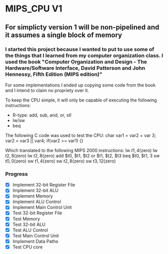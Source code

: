 # MIPS_CPU V1

## For simplicty version 1 will be non-pipelined and it assumes a single block of memory 

### I started this project because I wanted to put to use some of the things that I learned from my computer organization class. I used the book "Computer Organization and Design - The Hardware/Software Interface, David Patterson and John Hennessy, Fifth Edition (MIPS edition)"

For some implementations I ended up copying some code from the book and I intend to claim no propriety over it. 

To keep the CPU simple, it will only be capable of executing the following instructions:
-  R-type: add, sub, and, or, stl
-  lw/sw
-  beq

The following C code was used to test the CPU:
char var1 = var2 + var 3; 
var2 = var3 || var4;
if(var2 == var1) {}

Which translated to the following MIPS 2000 instructions:
lw $t1, 4($zero)
lw $t2, 8($zero)
lw $t2, 8($zero)
add $t0, $t1, $t2
or $t1, $t2, $t3
beq $t0, $t1, 3
sw $t0, 0($zero)
sw $t1, 4($zero) 
sw $t2, 8($zero)
sw $t3, 12($zero)


### Progress
- [X] Implement 32-bit Register File
- [X] Implement 32-bit ALU
- [X] Implement Memory
- [X] Implement ALU Control
- [X] Implement Main Control Unit 
- [X] Test 32-bit Register File
- [X] Test Memory 
- [X] Test 32-bit ALU
- [X] Test ALU Control 
- [X] Test Main Control Unit
- [X] Implement Data Paths
- [X] Test CPU core 
